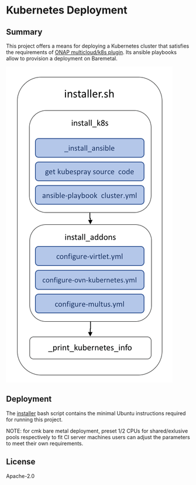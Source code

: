 # Kubernetes Deployment

## Summary

This project offers a means for deploying a Kubernetes cluster
that satisfies the requirements of [ONAP multicloud/k8s plugin][1]. Its
ansible playbooks allow to provision a deployment on Baremetal. 


![Diagram](../../../docs/img/installer_workflow.png)


## Deployment

The [installer](installer.sh) bash script contains the minimal
Ubuntu instructions required for running this project.

NOTE: for cmk bare metal deployment, preset 1/2 CPUs for
      shared/exlusive pools respectively to fit CI server machines
      users can adjust the parameters to meet their own requirements.

## License

Apache-2.0

[1]: https://git.onap.org/multicloud/k8s
